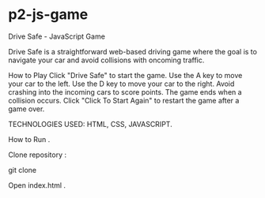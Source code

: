 # p2-js-game



Drive Safe - JavaScript Game


Drive Safe is a straightforward web-based driving game where the goal is to navigate your car and avoid collisions with oncoming traffic.

How to Play
Click "Drive Safe" to start the game.
Use the A key to move your car to the left.
Use the D key to move your car to the right.
Avoid crashing into the incoming cars to score points.
The game ends when a collision occurs.
Click "Click To Start Again" to restart the game after a game over.

TECHNOLOGIES USED:
HTML,
CSS,
JAVASCRIPT.

How to Run . 

Clone repository : 

git clone <repository>

Open index.html .
